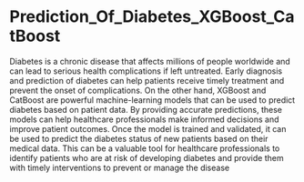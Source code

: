 # Prediction_Of_Diabetes_XGBoost_CatBoost
Diabetes is a chronic disease that affects millions of people worldwide and can lead to serious health complications if left untreated. Early diagnosis and prediction of diabetes can help patients receive timely treatment and prevent the onset of complications. On the other hand, XGBoost and CatBoost are powerful machine-learning models that can be used to predict diabetes based on patient data. By providing accurate predictions, these models can help healthcare professionals make informed decisions and improve patient outcomes. Once the model is trained and validated, it can be used to predict the diabetes status of new patients based on their medical data. This can be a valuable tool for healthcare professionals to identify patients who are at risk of developing diabetes and provide them with timely interventions to prevent or manage the disease
